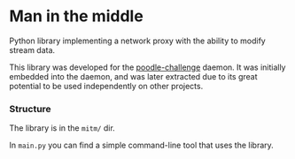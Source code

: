 # Man in the middle

Python library implementing a network proxy with the ability to modify stream data.

This library was developed for the [poodle-challenge](https://github.com/alvarogzp/poodle-challenge) daemon. It was initially embedded into the daemon, and was later extracted due to its great potential to be used independently on other projects.

### Structure

The library is in the `mitm/` dir.

In `main.py` you can find a simple command-line tool that uses the library.
